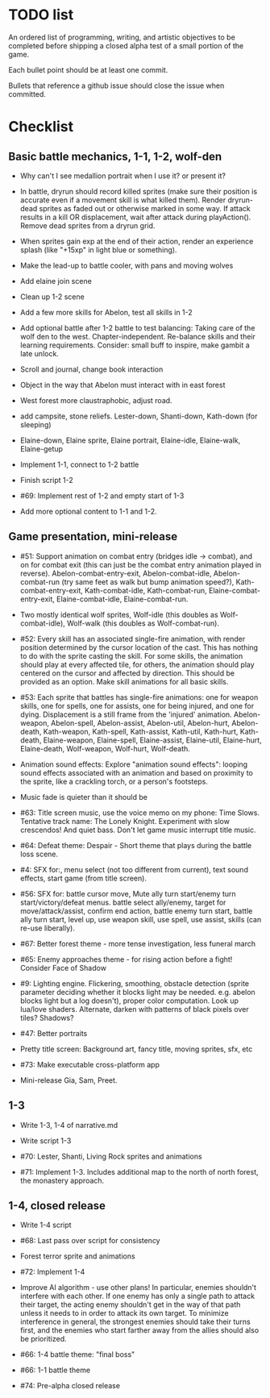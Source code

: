 # TODO list

An ordered list of programming, writing, and artistic objectives to be completed before shipping a closed alpha test of a small portion of the game.

Each bullet point should be at least one commit.

Bullets that reference a github issue should close the issue when committed.

# Checklist

## Basic battle mechanics, 1-1, 1-2, wolf-den

- Why can't I see medallion portrait when I use it? or present it?
- In battle, dryrun should record killed sprites (make sure their position is accurate even if a movement skill is what killed them). Render dryrun-dead sprites as faded out or otherwise marked in some way. If attack results in a kill OR displacement, wait after attack during playAction(). Remove dead sprites from a dryrun grid.
- When sprites gain exp at the end of their action, render an experience splash (like "+15xp" in light blue or something).

- Make the lead-up to battle cooler, with pans and moving wolves
- Add elaine join scene
- Clean up 1-2 scene

- Add a few more skills for Abelon, test all skills in 1-2
- Add optional battle after 1-2 battle to test balancing: Taking care of the wolf den to the west. Chapter-independent. Re-balance skills and their learning requirements. Consider: small buff to inspire, make gambit a late unlock.

- Scroll and journal, change book interaction
- Object in the way that Abelon must interact with in east forest
- West forest more claustraphobic, adjust road.
- add campsite, stone reliefs. Lester-down, Shanti-down, Kath-down (for sleeping)
- Elaine-down, Elaine sprite, Elaine portrait, Elaine-idle, Elaine-walk, Elaine-getup

- Implement 1-1, connect to 1-2 battle
- Finish script 1-2
- #69: Implement rest of 1-2 and empty start of 1-3
- Add more optional content to 1-1 and 1-2.

## Game presentation, mini-release

- #51: Support animation on combat entry (bridges idle -> combat), and on for  combat exit (this can just be the combat entry animation played in reverse). Abelon-combat-entry-exit, Abelon-combat-idle, Abelon-combat-run (try same feet as walk but bump animation speed?), Kath-combat-entry-exit, Kath-combat-idle, Kath-combat-run, Elaine-combat-entry-exit, Elaine-combat-idle, Elaine-combat-run.
- Two mostly identical wolf sprites, Wolf-idle (this doubles as Wolf-combat-idle), Wolf-walk (this doubles as Wolf-combat-run).
- #52: Every skill has an associated single-fire animation, with render position determined by the cursor location of the cast. This has nothing to do with the sprite casting the skill. For some skills, the animation should play at every affected tile, for others, the animation should play centered on the cursor and affected by direction. This should be provided as an option. Make skill animations for all basic skills.
- #53: Each sprite that battles has single-fire animations: one for weapon skills, one for spells, one for assists, one for being injured, and one for dying. Displacement is a still frame from the 'injured' animation. Abelon-weapon, Abelon-spell, Abelon-assist, Abelon-util, Abelon-hurt, Abelon-death, Kath-weapon, Kath-spell, Kath-assist, Kath-util, Kath-hurt, Kath-death, Elaine-weapon, Elaine-spell, Elaine-assist, Elaine-util, Elaine-hurt, Elaine-death, Wolf-weapon, Wolf-hurt, Wolf-death.
- Animation sound effects: Explore "animation sound effects": looping sound effects associated with an animation and based on proximity to the sprite, like a crackling torch, or a person's footsteps.

- Music fade is quieter than it should be
- #63: Title screen music, use the voice memo on my phone: Time Slows. Tentative track name: The Lonely Knight. Experiment with slow crescendos! And quiet bass. Don't let game music interrupt title music.
- #64: Defeat theme: Despair - Short theme that plays during the battle loss scene.

- #4: SFX for:, menu select (not too different from current), text sound effects, start game (from title screen).
- #56: SFX for: battle cursor move, Mute ally turn start/enemy turn start/victory/defeat menus. battle select ally/enemy, target for move/attack/assist, confirm end action, battle enemy turn start, battle ally turn start, level up, use weapon skill, use spell, use assist, skills (can re-use liberally).

- #67: Better forest theme - more tense investigation, less funeral march
- #65: Enemy approaches theme - for rising action before a fight! Consider Face of Shadow

- #9: Lighting engine. Flickering, smoothing, obstacle detection (sprite parameter deciding whether it blocks light may be needed. e.g. abelon blocks light but a log doesn't), proper color computation. Look up lua/love shaders. Alternate, darken with patterns of black pixels over tiles? Shadows?

- #47: Better portraits
- Pretty title screen: Background art, fancy title, moving sprites, sfx, etc

- #73: Make executable cross-platform app
- Mini-release Gia, Sam, Preet.

## 1-3

- Write 1-3, 1-4 of narrative.md
- Write script 1-3

- #70: Lester, Shanti, Living Rock sprites and animations

- #71: Implement 1-3. Includes additional map to the north of north forest, the monastery approach.

## 1-4, closed release

- Write 1-4 script
- #68: Last pass over script for consistency

- Forest terror sprite and animations

- #72: Implement 1-4
- Improve AI algorithm - use other plans! In particular, enemies shouldn't interfere with each other. If one enemy has only a single path to attack their target, the acting enemy shouldn't get in the way of that path unless it needs to in order to attack its own target. To minimize interference in general, the strongest enemies should take their turns first, and the enemies who start farther away from the allies should also be prioritized.

- #66: 1-4 battle theme: "final boss"
- #66: 1-1 battle theme

- #74: Pre-alpha closed release